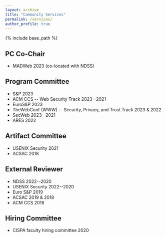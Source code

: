 ```yaml
---
layout: archive
title: "Community Services"
permalink: /services/
author_profile: true
---
```


{% include base_path %}


## PC Co-Chair
* MADWeb 2023 (co-located with NDSS)

## Program Committee

* S&P 2023
* ACM CCS -- Web Security Track 2023--2021
* EuroS&P 2023
* TheWebConf (WWW) -- Security, Privacy, and Trust Track 2023 & 2022
* SecWeb 2023--2021
* ARES 2022

## Artifact Committee

* USENIX Security 2021
* ACSAC 2018

## External Reviewer

* NDSS 2022--2020
* USENIX Security 2022--2020
* Euro S&P 2019
* ACSAC 2019 & 2018
* ACM CCS 2018

## Hiring Committee

* CISPA faculty hiring committee 2020